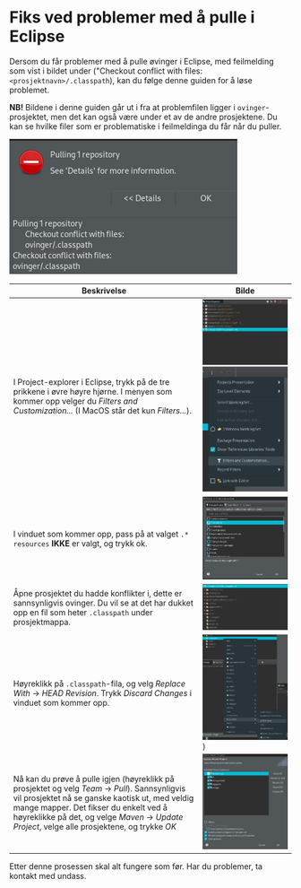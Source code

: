 # Fiks ved problemer med å pulle i Eclipse

Dersom du får problemer med å pulle øvinger i Eclipse, med feilmelding som vist i bildet under ("Checkout conflict with files: `<prosjektnavn>/.classpath`), kan du følge denne guiden for å løse problemet.

**NB!** Bildene i denne guiden går ut i fra at problemfilen ligger i `ovinger`-prosjektet, men det kan også være under et av de andre prosjektene.
Du kan se hvilke filer som er problematiske i feilmeldinga du får når du puller.

![Feilmelding ved pull](img/2.png)

| Beskrivelse | Bilde |
|------|-------|
| I Project-explorer i Eclipse, trykk på de tre prikkene i øvre høyre hjørne. I menyen som kommer opp velger du *Filters and Customization...* (I MacOS står det kun *Filters...*). | ![Meny](img/3.png) ![Filters and customization](img/4.png) |
| I vinduet som kommer opp, pass på at valget `.* resources` **IKKE** er valgt, og trykk ok. | ![Vis skjulte](img/5.png) |
| Åpne prosjektet du hadde konflikter i, dette er sannsynligvis ovinger. Du vil se at det har dukket opp en fil som heter `.classpath` under prosjektmappa. | ![Prosjekt med .classpath](img/6.png) |
| Høyreklikk på `.classpath`-fila, og velg *Replace With* -> *HEAD Revision*. Trykk *Discard Changes* i vinduet som kommer opp. | ![Replace with](img/7.png)) |
| Nå kan du prøve å pulle igjen (høyreklikk på prosjektet og velg *Team* -> *Pull*). Sannsynligvis vil prosjektet nå se ganske kaotisk ut, med veldig mange mapper. Det fikser du enkelt ved å høyreklikke på det, og velge *Maven* -> *Update Project*, velge alle prosjektene, og trykke *OK* | ![Mvn update](img/9.png) |

Etter denne prosessen skal alt fungere som før. Har du problemer, ta kontakt med undass.